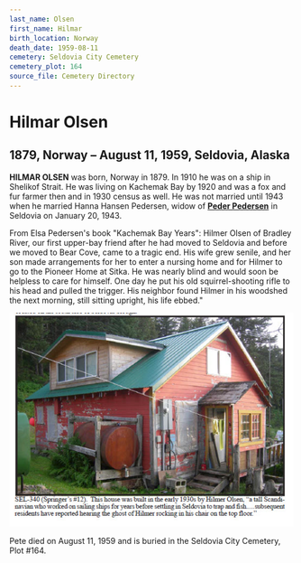 ```yaml
---
last_name: Olsen
first_name: Hilmar
birth_location: Norway
death_date: 1959-08-11
cemetery: Seldovia City Cemetery
cemetery_plot: 164
source_file: Cemetery Directory
---
```

# Hilmar Olsen

## 1879, Norway – August 11, 1959, Seldovia, Alaska

**HILMAR OLSEN** was born, Norway in 1879. In 1910 he was on a ship in
Shelikof Strait. He was living on Kachemak Bay by 1920 and was a fox and
fur farmer then and in 1930 census as well. He was not married until
1943 when he married Hanna Hansen Pedersen, widow of [**Peder Pedersen**](./Pederson_Peter_Emanuel.md) in
Seldovia on January 20, 1943.

From Elsa Pedersen's book "Kachemak Bay Years": Hilmer Olsen of Bradley
River, our first upper-bay friend after he had moved to Seldovia and
before we moved to Bear Cove, came to a tragic end. His wife grew
senile, and her son made arrangements for her to enter a nursing home
and for Hilmer to go to the Pioneer Home at Sitka. He was nearly blind
and would soon be helpless to care for himself. One day he put his old
squirrel-shooting rifle to his head and pulled the trigger. His neighbor
found Hilmer in his woodshed the next morning, still sitting upright,
his life ebbed."

![](assets/images/Hilmer%20Olsen%20house.jpg)

Pete died on August 11, 1959 and is buried in the Seldovia City Cemetery, Plot #164.

